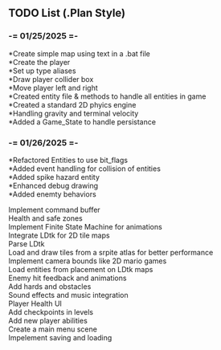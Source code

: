 ## TODO List (.Plan Style)

### -= 01/25/2025 =-

*Create simple map using text in a .bat file  
*Create the player  
*Set up type aliases  
*Draw player collider box  
*Move player left and right  
*Created entity file & methods to handle all entities in game  
*Created a standard 2D phyics engine  
*Handling gravity and terminal velocity  
*Added a Game_State to handle persistance  

### -= 01/26/2025 =-

*Refactored Entities to use bit_flags  
*Added event handling for collision of entities  
*Added spike hazard entity  
*Enhanced debug drawing  
*Added enemty behaviors  

Implement command buffer  
Health and safe zones  
Implement Finite State Machine for animations  
Integrate LDtk for 2D tile maps  
Parse LDtk  
Load and draw tiles from a srpite atlas for better performance  
Implement camera bounds like 2D mario games  
Load entities from placement on LDtk maps  
Enemy hit feedback and animations  
Add hards and obstacles  
Sound effects and music integration  
Player Health UI  
Add checkpoints in levels  
Add new player abilities  
Create a main menu scene  
Impelement saving and loading  


